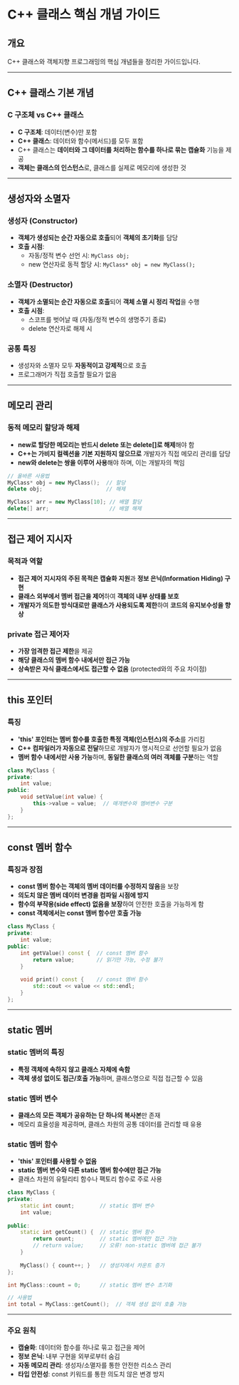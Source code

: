 # C++ 클래스 핵심 개념 가이드

## 개요
C++ 클래스와 객체지향 프로그래밍의 핵심 개념들을 정리한 가이드입니다.

---

## C++ 클래스 기본 개념

### C 구조체 vs C++ 클래스
- **C 구조체**: 데이터(변수)만 포함
- **C++ 클래스**: 데이터와 함수(메서드)를 모두 포함
- C++ 클래스는 **데이터와 그 데이터를 처리하는 함수를 하나로 묶는 캡슐화** 기능을 제공
- **객체는 클래스의 인스턴스**로, 클래스를 실제로 메모리에 생성한 것

---

## 생성자와 소멸자

### 생성자 (Constructor)
- **객체가 생성되는 순간 자동으로 호출**되어 **객체의 초기화**를 담당
- **호출 시점**:
  - 자동/정적 변수 선언 시: `MyClass obj;`
  - new 연산자로 동적 할당 시: `MyClass* obj = new MyClass();`

### 소멸자 (Destructor)
- **객체가 소멸되는 순간 자동으로 호출**되어 **객체 소멸 시 정리 작업**을 수행
- **호출 시점**:
  - 스코프를 벗어날 때 (자동/정적 변수의 생명주기 종료)
  - delete 연산자로 해제 시

### 공통 특징
- 생성자와 소멸자 모두 **자동적이고 강제적**으로 호출
- 프로그래머가 직접 호출할 필요가 없음

---

## 메모리 관리

### 동적 메모리 할당과 해제
- **new로 할당한 메모리는 반드시 delete 또는 delete[]로 해제**해야 함
- **C++는 가비지 컬렉션을 기본 지원하지 않으므로** 개발자가 직접 메모리 관리를 담당
- **new와 delete는 쌍을 이루어 사용**해야 하며, 이는 개발자의 책임

```cpp
// 올바른 사용법
MyClass* obj = new MyClass();  // 할당
delete obj;                    // 해제

MyClass* arr = new MyClass[10]; // 배열 할당
delete[] arr;                   // 배열 해제
```

---

## 접근 제어 지시자

### 목적과 역할
- **접근 제어 지시자의 주된 목적은 캡슐화 지원**과 **정보 은닉(Information Hiding) 구현**
- **클래스 외부에서 멤버 접근을 제어**하여 **객체의 내부 상태를 보호**
- **개발자가 의도한 방식대로만 클래스가 사용되도록 제한**하여 **코드의 유지보수성을 향상**

### private 접근 제어자
- **가장 엄격한 접근 제한**을 제공
- **해당 클래스의 멤버 함수 내에서만 접근 가능**
- **상속받은 자식 클래스에서도 접근할 수 없음** (protected와의 주요 차이점)

---

## this 포인터

### 특징
- **'this' 포인터는 멤버 함수를 호출한 특정 객체(인스턴스)의 주소**를 가리킴
- **C++ 컴파일러가 자동으로 전달**하므로 개발자가 명시적으로 선언할 필요가 없음
- **멤버 함수 내에서만 사용 가능**하며, **동일한 클래스의 여러 객체를 구분**하는 역할

```cpp
class MyClass {
private:
    int value;
public:
    void setValue(int value) {
        this->value = value;  // 매개변수와 멤버변수 구분
    }
};
```

---

## const 멤버 함수

### 특징과 장점
- **const 멤버 함수는 객체의 멤버 데이터를 수정하지 않음**을 보장
- **의도치 않은 멤버 데이터 변경을 컴파일 시점에 방지**
- **함수의 부작용(side effect) 없음을 보장**하여 안전한 호출을 가능하게 함
- **const 객체에서는 const 멤버 함수만 호출 가능**

```cpp
class MyClass {
private:
    int value;
public:
    int getValue() const {  // const 멤버 함수
        return value;       // 읽기만 가능, 수정 불가
    }
    
    void print() const {    // const 멤버 함수
        std::cout << value << std::endl;
    }
};
```

---

## static 멤버

### static 멤버의 특징
- **특정 객체에 속하지 않고 클래스 자체에 속함**
- **객체 생성 없이도 접근/호출 가능**하며, 클래스명으로 직접 접근할 수 있음

### static 멤버 변수
- **클래스의 모든 객체가 공유하는 단 하나의 복사본**만 존재
- 메모리 효율성을 제공하며, 클래스 차원의 공통 데이터를 관리할 때 유용

### static 멤버 함수
- **'this' 포인터를 사용할 수 없음**
- **static 멤버 변수와 다른 static 멤버 함수에만 접근 가능**
- 클래스 차원의 유틸리티 함수나 팩토리 함수로 주로 사용

```cpp
class MyClass {
private:
    static int count;        // static 멤버 변수
    int value;
    
public:
    static int getCount() {  // static 멤버 함수
        return count;        // static 멤버에만 접근 가능
        // return value;     // 오류! non-static 멤버에 접근 불가
    }
    
    MyClass() { count++; }   // 생성자에서 카운트 증가
};

int MyClass::count = 0;      // static 멤버 변수 초기화

// 사용법
int total = MyClass::getCount();  // 객체 생성 없이 호출 가능
```

---


### 주요 원칙
- **캡슐화**: 데이터와 함수를 하나로 묶고 접근을 제어
- **정보 은닉**: 내부 구현을 외부로부터 숨김
- **자동 메모리 관리**: 생성자/소멸자를 통한 안전한 리소스 관리
- **타입 안전성**: const 키워드를 통한 의도치 않은 변경 방지